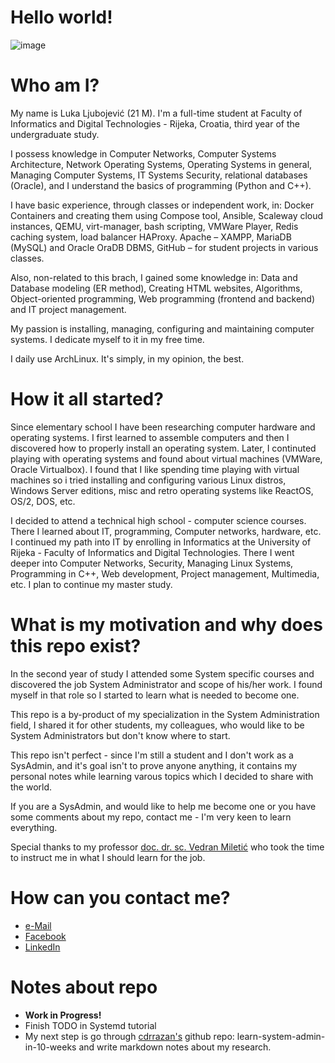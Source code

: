 # Hello world!
![image](https://user-images.githubusercontent.com/95573193/166239702-2eb69668-9cba-4b19-a8bd-3f54f6286aab.png)

# Who am I?
My name is Luka Ljubojević (21 M). I'm a full-time student at Faculty of Informatics and Digital Technologies - Rijeka, Croatia, third year of the undergraduate study.

I possess knowledge in Computer Networks, Computer Systems Architecture, Network Operating Systems, Operating Systems in general, Managing Computer Systems, IT Systems Security, relational databases (Oracle), and I understand the basics of programming (Python and C++).

I have basic experience, through classes or independent work, in: Docker Containers and creating them using Compose tool, Ansible, Scaleway cloud instances, QEMU, virt-manager, bash scripting, VMWare Player, Redis caching system, load balancer HAProxy. Apache – XAMPP, MariaDB (MySQL) and Oracle OraDB DBMS, GitHub – for student projects in various classes.

Also, non-related to this brach, I gained some knowledge in: Data and Database modeling (ER method), Creating HTML websites, Algorithms, Object-oriented programming, Web programming (frontend and backend) and IT project management.

My passion is installing, managing, configuring and maintaining computer systems. I dedicate myself to it in my free time.

I daily use ArchLinux. It's simply, in my opinion, the best.

# How it all started?
Since elementary school I have been researching computer hardware and operating systems. I first learned to assemble computers and then I discovered how to properly install an operating system. 
Later, I continuted playing with operating systems and found about virtual machines (VMWare, Oracle Virtualbox). I found that I like spending time playing with virtual machines so i tried installing and configuring various Linux distros, Windows Server editions, misc and retro operating systems like ReactOS, OS/2, DOS, etc. 

I decided to attend a technical high school - computer science courses. There I learned about IT, programming, Computer networks, hardware, etc. 
I continued my path into IT by enrolling in Informatics at the University of Rijeka - Faculty of Informatics and Digital Technologies. There I went deeper into Computer Networks, Security, Managing Linux Systems, Programming in C++, Web development, Project management, Multimedia, etc. I plan to continue my master study.

# What is my motivation and why does this repo exist?
In the second year of study I attended some System specific courses and discovered the job System Administrator and scope of his/her work. I found myself in that role so I started to learn what is needed to become one. 

This repo is a by-product of my specialization in the System Administration field, I shared it for other students, my colleagues, who would like to be System Administrators but don't know where to start.

This repo isn't perfect - since I'm still a student and I don't work as a SysAdmin, and it's goal isn't to prove anyone anything, it contains my personal notes while learning varous topics which I decided to share with the world.

If you are a SysAdmin, and would like to help me become one or you have some comments about my repo, contact me - I'm very keen to learn everything.

Special thanks to my professor [doc. dr. sc. Vedran Miletić](https://vedran.miletic.net/) who took the time to instruct me in what I should learn for the job.

# How can you contact me?
* [e-Mail](mailto:luka.ljubojevic01@gmail.com)
* [Facebook](https://www.facebook.com/luka.ljubojevic.946/)
* [LinkedIn](https://www.linkedin.com/in/luka-ljubojević-2bb4a5239/)

# Notes about repo
* **Work in Progress!**
* Finish TODO in Systemd tutorial
* My next step is go through [cdrrazan's](https://github.com/cdrrazan/learn-system-admin-in-10-weeks) github repo: learn-system-admin-in-10-weeks and write markdown notes about my research. 
